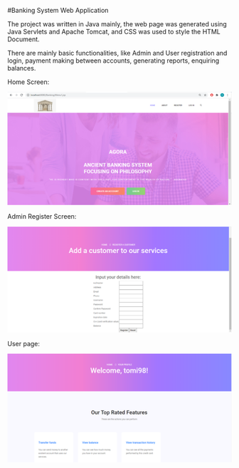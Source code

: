 #Banking System Web Application 

The project was written in Java mainly, the web page was generated using Java Servlets and Apache Tomcat, and CSS was used to style the HTML Document.

There are mainly basic functionalities, like Admin and User registration and login, payment making between accounts, generating reports, enquiring balances.

Home Screen:

![alt text](home.png)

Admin Register Screen:

![alt text](add.png)

User page:

![alt text](account.png)
